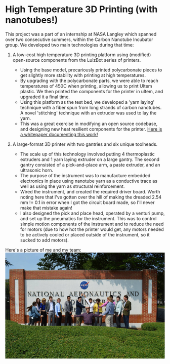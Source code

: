 # High Temperature 3D Printing (with nanotubes!)

This project was a part of an internship at NASA Langley which spanned over two consecutive summers, within the Carbon Nanotube Incubator group. We developed two main technologies during that time:
1. A low-cost high temperature 3D printing platform using (modified) open-source components from the LulzBot series of printers.
   - Using the base model, precariously printed polycarbonate pieces to get slightly more stability with printing at high temperatures.
   - By upgrading with the polycarbonate parts, we were able to reach temperatures of 450C when printing, allowing us to print Ultem plastic. We then printed the components for the printer in ultem, and upgraded it a final time.
   - Using this platform as the test bed, we developed a 'yarn laying' technique with a fiber spun from long strands of carbon nanotubes. A novel 'stitching' technique with an extruder was used to lay the yarn.
   - This was a great exercise in modifying an open source codebase, and designing new heat resilient components for the printer.
   [Here is a whitepaper documenting this work!](https://ntrs.nasa.gov/archive/nasa/casi.ntrs.nasa.gov/20170000214.pdf)

2. A large-format 3D printer with two gantries and six unique toolheads.
   - The scale up of this technology involved putting 4 thermoplastic extruders and 1 yarn laying extruder on a large gantry. The second gantry consisted of a pick-and-place arm, a paste extruder, and an ultrasonic horn.
   - The purpose of the instrument was to manufacture embedded electronics in place using nanotube yarn as a conductive trace as well as using the yarn as structural reinforcement.
   - Wired the instrument, and created the required driver board. Worth noting here that I've gotten over the hill of making the dreaded 2.54 mm != 0.1 in error when I got the circuit board made, so I'll never make that mistake again!
   - I also designed the pick and place head, operated by a venturi pump, and set up the pneumatics for the instrument. This was to control simple motion components of the instrument and to reduce the need for motors (due to how hot the printer would get, any motors needed to be actively cooled or placed outside of the instrument, so it sucked to add motors).

Here's a picture of me and my team:
![alt text](../assets/img/nasa-folks.jpg "The Good People of NASA Langley")

